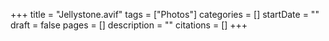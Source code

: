 +++
title = "Jellystone.avif"
tags = ["Photos"]
categories = []
startDate = ""
draft = false
pages = []
description = ""
citations = []
+++
